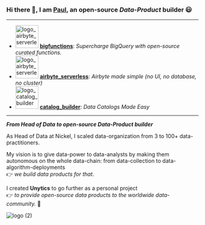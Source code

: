 

### Hi there 👋, I am [Paul](https://www.linkedin.com/in/paul-marcombes/), an open-source *Data-Product* builder 😃

---

- <img src="https://github.com/unytics/unytics/assets/111615732/a3399f0e-7d86-45ec-acf9-3a572eaade74" alt="logo_airbyte_serverless" width="60"/> **[bigfunctions](https://github.com/unytics/bigfunctions)**: *Supercharge BigQuery with open-source curated functions.*
- <img src="https://github.com/unytics/unytics/assets/111615732/484feaa8-6ba9-436c-aa67-741fb18a17be" alt="logo_airbyte_serverless" width="60"/> **[airbyte_serverless](https://github.com/unytics/airbyte_serverless)**: *Airbyte made simple (no UI, no database, no cluster)*
- <img src="https://github.com/unytics/unytics/assets/111615732/6edd2296-d0b1-4d35-86c6-a8c2499b287d" alt="logo_catalog_builder" width="60"/> **[catalog_builder](https://github.com/unytics/catalog_builder)**: *Data Catalogs Made Easy*


---

***From Head of Data to open-source Data-Product builder***

As Head of Data at Nickel, I scaled data-organization from 3 to 100+ data-practitioners. 

My vision is to give data-power to data-analysts by making them autonomous on the whole data-chain: from data-collection to data-algorithm-deployments<br>
👉 *we build data products for that*. 

I created **Unytics** to go further as a personal project<br>
👉 *to provide open-source data products to the worldwide data-community.* 🚀 

![logo (2)]()
